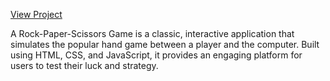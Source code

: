 <a href="https://putthanarasimhareddy.github.io/Rockpaperscissor/">View Project</a>
<p>A Rock-Paper-Scissors Game is a classic, interactive application that simulates the popular hand game between a player and the computer. Built using HTML, CSS, and JavaScript, it provides an engaging platform for users to test their luck and strategy.</p>
